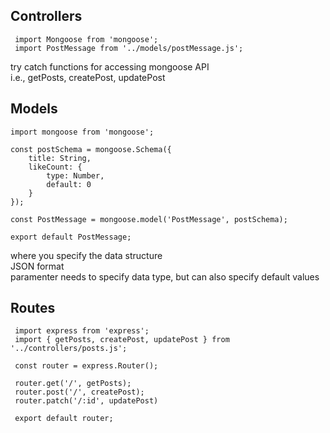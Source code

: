 ## Controllers
```
 import Mongoose from 'mongoose';
 import PostMessage from '../models/postMessage.js';
```
try catch functions for accessing mongoose API<br />
i.e., getPosts, createPost, updatePost


## Models
```
import mongoose from 'mongoose';

const postSchema = mongoose.Schema({
	title: String,
	likeCount: {
		type: Number,
		default: 0
	}
});

const PostMessage = mongoose.model('PostMessage', postSchema);

export default PostMessage;
```
where you specify the data structure<br />
JSON format<br />
paramenter needs to specify data type, but can also specify default values


## Routes
```
 import express from 'express';
 import { getPosts, createPost, updatePost } from '../controllers/posts.js';

 const router = express.Router();
 
 router.get('/', getPosts);
 router.post('/', createPost);
 router.patch('/:id', updatePost)
 
 export default router;
```